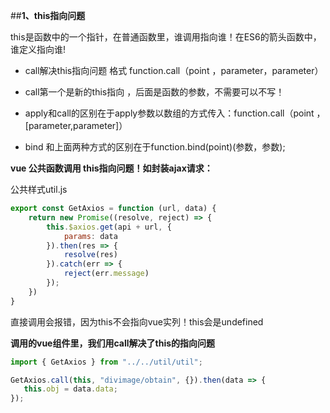 ##**1、this指向问题**

this是函数中的一个指针，在普通函数里，谁调用指向谁！在ES6的箭头函数中，谁定义指向谁!

* call解决this指向问题    格式 function.call（point ，parameter，parameter）

* call第一个是新的this指向 ，后面是函数的参数，不需要可以不写！
* apply和call的区别在于apply参数以数组的方式传入：function.call（point ，[parameter,parameter]）
* bind 和上面两种方式的区别在于function.bind(point)(参数，参数);

**vue 公共函数调用 this指向问题！如封装ajax请求：**

公共样式util.js 

```js
export const GetAxios = function (url, data) {
    return new Promise((resolve, reject) => {
        this.$axios.get(api + url, {
            params: data
        }).then(res => {
            resolve(res)
        }).catch(err => {
            reject(err.message)
        });
    })
}
```

  直接调用会报错，因为this不会指向vue实列！this会是undefined

  **调用的vue组件里，我们用call解决了this的指向问题**

```js
import { GetAxios } from "../../util/util";

GetAxios.call(this, "divimage/obtain", {}).then(data => {
   this.obj = data.data;
});
```

